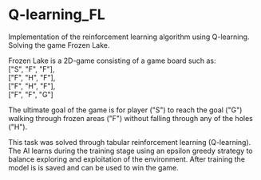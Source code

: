 # Q-learning_FL
Implementation of the reinforcement learning algorithm using Q-learning. Solving the game Frozen Lake.


Frozen Lake is a 2D-game consisting of a game board such as: 
<br />
["S", "F", "F"],
<br />
["F", "H", "F"],
<br />
["F", "H", "F"],
<br />
["F", "F", "G"]

The ultimate goal of the game is for player ("S") to reach the goal ("G") walking through frozen areas ("F") without
falling through any of the holes ("H"). 

This task was solved through tabular reinforcement learning (Q-learning). The AI learns during the training stage using
an epsilon greedy strategy to balance exploring and exploitation of the environment. After training the model is is saved and
can be used to win the game. 
